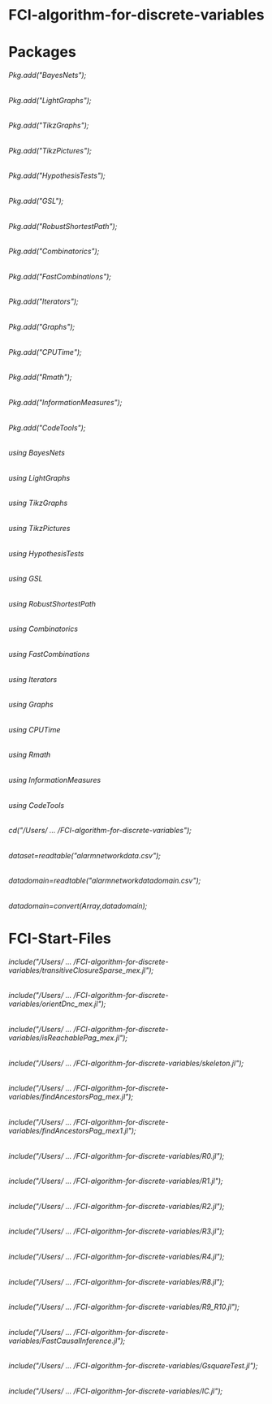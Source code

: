 # FCI-algorithm-for-discrete-variables
# Packages
###### Pkg.add("BayesNets");
###### Pkg.add("LightGraphs");
###### Pkg.add("TikzGraphs");
###### Pkg.add("TikzPictures");
###### Pkg.add("HypothesisTests");
###### Pkg.add("GSL");
###### Pkg.add("RobustShortestPath");
###### Pkg.add("Combinatorics");
###### Pkg.add("FastCombinations");
###### Pkg.add("Iterators");
###### Pkg.add("Graphs");
###### Pkg.add("CPUTime");
###### Pkg.add("Rmath");
###### Pkg.add("InformationMeasures");
###### Pkg.add("CodeTools");

###### using BayesNets
###### using LightGraphs
###### using TikzGraphs
###### using TikzPictures
###### using HypothesisTests
###### using GSL
###### using RobustShortestPath
###### using Combinatorics
###### using FastCombinations
###### using Iterators
###### using Graphs
###### using CPUTime
###### using Rmath
###### using InformationMeasures
###### using CodeTools

###### cd("/Users/ ... /FCI-algorithm-for-discrete-variables");
###### dataset=readtable("alarmnetworkdata.csv");
###### datadomain=readtable("alarmnetworkdatadomain.csv");
###### datadomain=convert(Array,datadomain);
# FCI-Start-Files
  ###### include("/Users/ ... /FCI-algorithm-for-discrete-variables/transitiveClosureSparse_mex.jl");
  ###### include("/Users/ ... /FCI-algorithm-for-discrete-variables/orientDnc_mex.jl");
  ###### include("/Users/ ... /FCI-algorithm-for-discrete-variables/isReachablePag_mex.jl");
  ###### include("/Users/ ... /FCI-algorithm-for-discrete-variables/skeleton.jl");
  ###### include("/Users/ ... /FCI-algorithm-for-discrete-variables/findAncestorsPag_mex.jl");
  ###### include("/Users/ ... /FCI-algorithm-for-discrete-variables/findAncestorsPag_mex1.jl");
  ###### include("/Users/ ... /FCI-algorithm-for-discrete-variables/R0.jl");
  ###### include("/Users/ ... /FCI-algorithm-for-discrete-variables/R1.jl");
  ###### include("/Users/ ... /FCI-algorithm-for-discrete-variables/R2.jl");
  ###### include("/Users/ ... /FCI-algorithm-for-discrete-variables/R3.jl");
  ###### include("/Users/ ... /FCI-algorithm-for-discrete-variables/R4.jl");
  ###### include("/Users/ ... /FCI-algorithm-for-discrete-variables/R8.jl");
  ###### include("/Users/ ... /FCI-algorithm-for-discrete-variables/R9_R10.jl");
  ###### include("/Users/ ... /FCI-algorithm-for-discrete-variables/FastCausalInference.jl");
  ###### include("/Users/ ... /FCI-algorithm-for-discrete-variables/GsquareTest.jl");
  ###### include("/Users/ ... /FCI-algorithm-for-discrete-variables/IC.jl");
